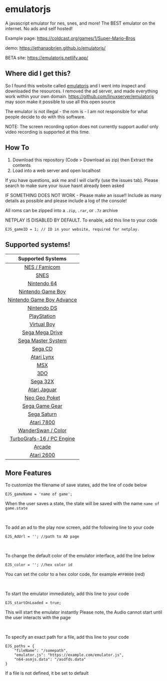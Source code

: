 [NES / Famicom]: docs/NES-Famicom.md
[SNES]: docs/SNES.md
[Nintendo 64]: docs/Nintendo%2064.md
[Nintendo Game Boy]: docs/Nintendo%20Game%20Boy.md
[Nintendo Game Boy Advance]: docs/Nintendo%20Game%20Boy%20Advance.md
[Nintendo DS]: docs/Nintendo%20DS.md
[PlayStation]: docs/PlayStation.md
[Virtual Boy]: docs/Virtual%20Boy.md
[Sega Mega Drive]: docs/Sega%20Mega%20Drive.md
[Sega Master System]: docs/Sega%20Master%20System.md
[Sega CD]: docs/Sega%20CD.md
[Atari Lynx]: docs/Atari%20Lynx.md
[MSX]: docs/MSX.md
[3DO]: docs/3DO.md
[Sega 32X]: docs/Sega%2032X.md
[Atari Jaguar]: docs/Atari%20Jaguar.md
[Neo Geo Poket]: docs/Neo%20Geo%20Poket.md
[Sega Game Gear]: docs/Sega%20Game%20Gear.md
[Sega Saturn]: docs/Sega%20Saturn.md
[Atari 7800]: docs/Atari%207800.md
[WanderSwan / Color]: docs/WanderSwan-Color.md
[TurboGrafs-16 / PC Engine]: docs/TurboGrafs%2016-PC%20Engine.md
[Arcade]: docs/Arcade.md
[Atari 2600]: docs/Atari%202600.md



# emulatorjs

A javascript emulator for nes, snes, and more!
The BEST emulator on the internet. No ads and self hosted!

Example page: https://coldcast.org/games/1/Super-Mario-Bros

<p>demo: <a href='https://ethanaobrien.github.io/emulatorjs/'>https://ethanaobrien.github.io/emulatorjs/</a></p>

BETA site: https://emulatorjs.netlify.app/

## Where did I get this?

So I found this website called [emulatorjs](https://www.emulatorjs.com/) and I went into inspect and downloaded the resources. I removed the ad server, and made everything work within your own domain.
https://github.com/linuxserver/emulatorjs may soon make it possible to use all this open source

The emulator is not illegal - the rom is - I am not responsible for what people decide to do with this software.

NOTE: The screen recording option does not currently support audio! only video recording is supported at this time.

## How To

1. Download this repository (Code > Download as zip) then Extract the contents
2. Load into a web server and open localhost

If you have questions, ask me and I will clarify (use the issues tab). Please search to make sure your isuue hasnt already been asked

IF SOMETHING DOES NOT WORK - Please make an issue!! Include as many details as possible and please include a log of the console!

All roms can be zipped into a `.zip`, `.rar`, or `.7z` archive


NETPLAY IS DISABLED BY DEFAULT. To enable, add this line to your code

```
EJS_gameID = 1; // ID in your website, required for netplay.
```


## Supported systems!

| Supported Systems |
|:------------------:|
| [NES / Famicom] |
| [SNES] |
| [Nintendo 64] |
| [Nintendo Game Boy] |
| [Nintendo Game Boy Advance] |
| [Nintendo DS] |
| [PlayStation] |
| [Virtual Boy] |
| [Sega Mega Drive] |
| [Sega Master System] |
| [Sega CD] |
| [Atari Lynx] |
| [MSX] |
| [3DO] |
| [Sega 32X] |
| [Atari Jaguar] |
| [Neo Geo Poket] |
| [Sega Game Gear] |
| [Sega Saturn] |
| [Atari 7800] |
| [WanderSwan / Color] |
| [TurboGrafs-16 / PC Engine] |
| [Arcade] |
| [Atari 2600] |

## More Features

To customize the filename of save states, add the line of code below

```
EJS_gameName = 'name of game';
```
When the user saves a state, the state will be saved with the name `name of game.state`

<br>

To add an ad to the play now screen, add the following line to your code

```
EJS_AdUrl = ''; //path to AD page
```

<br>

To change the default color of the emulator interface, add the line below

```
EJS_color = ''; //hex color id
```
You can set the color to a hex color code, for example `#FF0000` (red)

<br>

To start the emulator immediately, add this line to your code

```
EJS_startOnLoaded = true;
```
This will start the emulator instantly
Please note, the Audio cannot start until the user interacts with the page

<br>

To specify an exact path for a file, add this line to your code

```
EJS_paths = {
    "fileName": "/somepath",
    "emulator.js": "https://example.com/emulator.js",
    "n64-asmjs.data": "/asdfds.data"
}
```
If a file is not defined, it be set to default
